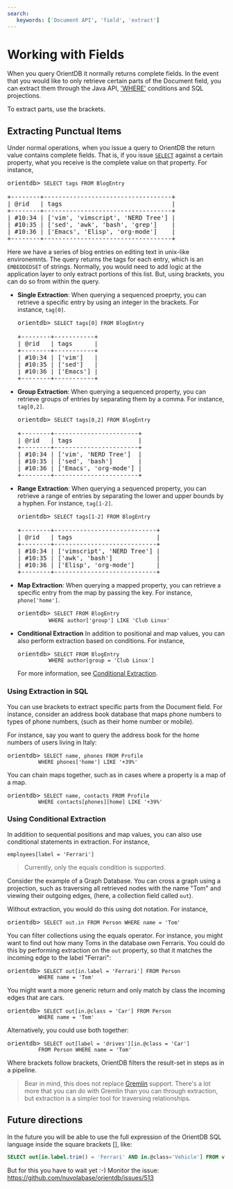 ```yaml
---
search:
   keywords: ['Document API', 'field', 'extract']
---
```


# Working with Fields

When you query OrientDB it normally returns complete fields.  In the event that you would like to only retrieve certain parts of the Document field, you can extract them through the Java API, ['WHERE'](SQL-Where.md) conditions and SQL projections.

To extract parts, use the brackets.


## Extracting Punctual Items

Under normal operations, when you issue a query to OrientDB the return value contains complete fields.  That is, if you issue [`SELECT`](SQL-Query.md) against a certain property, what you receive is the complete value on that property.  For instance,

<pre>
orientdb> <code class="userinput lang-sql">SELECT tags FROM BlogEntry</code>

+--------+-----------------------------------+
| @rid   | tags                              |
+--------+-----------------------------------+
| #10:34 | ['vim', 'vimscript', 'NERD Tree'] |
| #10:35 | ['sed', 'awk', 'bash', 'grep']    |
| #10:36 | ['Emacs', 'Elisp', 'org-mode']    |
+--------+-----------------------------------+
</pre>

Here we have a series of blog entries on editing text in unix-like environemnts.  The query returns the tags for each entry, which is an `EMBEDDEDSET` of strings.  Normally, you would need to add logic at the application layer to only extract portions of this list.  But, using brackets, you can do so from within the query.

- **Single Extraction**: When querying a sequenced proeprty, you can retrieve a specific entry by using an integer in the brackets.  For instance, `tag[0]`.

  <pre>
  orientdb> <code class="userinput lang-sql">SELECT tags[0] FROM BlogEntry</code>

  +--------+-----------+
  | @rid   | tags      |
  +--------+-----------+
  | #10:34 | ['vim']   |
  | #10:35 | ['sed']   |
  | #10:36 | ['Emacs'] |
  +--------+-----------+
  </pre>

- **Group Extraction**: When querying a sequenced property, you can retrieve groups of entries by separating them by a comma.  For instance, `tag[0,2]`.

  <pre>
  orientdb> <code class="userinput lang-sql">SELECT tags[0,2] FROM BlogEntry</code>

  +--------+-----------------------+
  | @rid   | tags                  |
  +--------+-----------------------+
  | #10:34 | ['vim', 'NERD Tree']  |
  | #10:35 | ['sed', 'bash']       |
  | #10:36 | ['Emacs', 'org-mode'] |
  +--------+-----------------------+
  </pre>

- **Range Extraction**: When querying a sequenced property, you can retrieve a range of entries by separating the lower and upper bounds by a hyphen.  For instance, `tag[1-2]`.

  <pre>
  orientdb> <code class="userinput lang-sql">SELECT tags[1-2] FROM BlogEntry</code>

  +--------+----------------------------+
  | @rid   | tags                       |
  +--------+----------------------------+
  | #10:34 | ['vimscript', 'NERD Tree'] |
  | #10:35 | ['awk', 'bash']            |
  | #10:36 | ['Elisp', 'org-mode']      |
  +--------+----------------------------+
  </pre>

- **Map Extraction**: When querying a mapped property, you can retrieve a specific entry from the map by passing the key.  For instance, `phone['home']`.

  <pre>
  orientdb> <code class="lang-sql userinput">SELECT FROM BlogEntry 
            WHERE author['group'] LIKE 'Club Linux'</code> 
  </pre>

- **Conditional Extraction** In addition to positional and map values, you can also perform extraction based on conditions.  For instance,

  <pre>
  orientdb> <code class="lang-sql userinput">SELECT FROM BlogEntry
            WHERE author[group = 'Club Linux']</code>
  </pre>

  For more information, see [Conditional Extraction](#using-condition-extraction).

### Using Extraction in SQL

You can use brackets to extract specific parts from the Document field.  For instance, consider an address book database that maps phone numbers to types of phone numbers, (such as their home number or mobile).

For instance, say you want to query the address book for the home numbers of users living in Italy:

<pre>
orientdb> <code class="userinput lang-sql">SELECT name, phones FROM Profile
          WHERE phones['home'] LIKE '+39%'</code>
</pre>

You can chain maps together, such as in cases where a property is a map of a map.

<pre>
orientdb> <code class="userinput lang-sql">SELECT name, contacts FROM Profile
          WHERE contacts[phones][home] LIKE '+39%'</code>
</pre>


### Using Conditional Extraction

In addition to sequential positions and map values, you can also use conditional statements in extraction.  For instance,

```
employees[label = 'Ferrari']
```

>Currently, only the equals condition is supported.

Consider the example of a Graph Database.  You can cross a graph using a projection, such as traversing all retrieved nodes with the name "Tom" and viewing their outgoing edges, (here, a collection field called `out`).  

Without extraction, you would do this using dot notation.  For instance,

<pre>
orientdb> <code class="lang-sql userinput">SELECT out.in FROM Person WHERE name = 'Tom'</code>
</pre>

You can filter collections using the equals operator.  For instance, you might want to find out how many Toms in the database own Ferraris.  You could do this by performing extraction on the `out` property, so that it matches the incoming edge to the label "Ferrari":

<pre>
orientdb> <code class="lang-sql userinput">SELECT out[in.label = 'Ferrari'] FROM Person
          WHERE name = 'Tom'</code>
</pre>

You might want a more generic return and only match by class the incoming edges that are cars.

<pre>
orientdb> <code class="userinput lang-sql">SELECT out[in.@class = 'Car'] FROM Person
          WHERE name = 'Tom'</code>
</pre>

Alternatively, you could use both together:

<pre>
orientdb> <code class='lang-sql userinput'>SELECT out[label = 'drives'][in.@class = 'Car']
          FROM Person WHERE name = 'Tom'</code>
</pre>

Where brackets follow brackets, OrientDB filters the result-set in steps as in a pipeline.

>Bear in mind, this does not replace [Gremlin](Gremlin.md) support.  There's a lot more that you can do with Gremlin than you can through extraction, but extraction is a simpler tool for traversing relationships.  

## Future directions

In the future you will be able to use the full expression of the OrientDB SQL language inside the square brackets [], like:
```sql
SELECT out[in.label.trim() = 'Ferrari' AND in.@class='Vehicle'] FROM v WHERE name = 'Tom'
```
But for this you have to wait yet :-) Monitor the issue: https://github.com/nuvolabase/orientdb/issues/513
